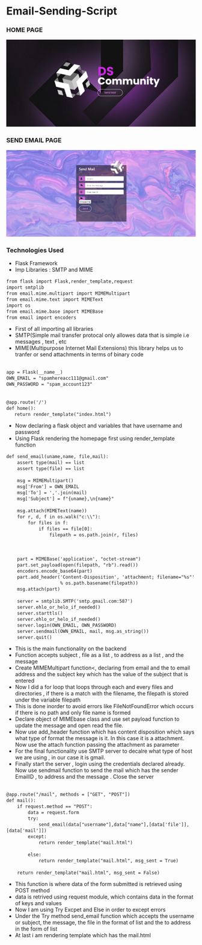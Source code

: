 # Email-Sending-Script
<h3>HOME PAGE</h3>
<img src = "SS1.png"/>
<h3>SEND EMAIL PAGE</h3>
<img src = "SS2.png"/>
<h3>Technologies Used</h3>
<ul>
  <li>Flask Framework</li>
  <li>Imp Libraries : SMTP and MIME</li>
  </ul>

``` 
from flask import Flask,render_template,request
import smtplib
from email.mime.multipart import MIMEMultipart
from email.mime.text import MIMEText
import os
from email.mime.base import MIMEBase
from email import encoders

```
<ul>
  <li>First of all importing all libraries</li>
  <li>SMTP(Simple mail transfer protocal only allowes data that is simple i.e messages , text , etc</li>
  <li>MIME(Multipurpose Internet Mail Extensions) this library helps us to tranfer or send attachments in terms of binary code</li>
 </ul>
 
 ```
 
app = Flask(__name__)
OWN_EMAIL = "spamhereacc111@gmail.com"
OWN_PASSWORD = "spam_account123"


@app.route('/')
def home():
    return render_template("index.html")
 
 ```
<ul>
  <li>Now declaring a flask object and variables that have username and password</li>
  <li>Using Flask rendering the homepage first using render_template function</li>
</ul>  

```
def send_email(uname,name, file,mail):
    assert type(mail) == list
    assert type(file) == list

    msg = MIMEMultipart()
    msg['From'] = OWN_EMAIL
    msg['To'] = ','.join(mail)
    msg['Subject'] = f"{uname},\n{name}"

    msg.attach(MIMEText(name))
    for r, d, f in os.walk("c:\\"):
        for files in f:
            if files == file[0]:
                filepath = os.path.join(r, files)



    part = MIMEBase('application', "octet-stream")
    part.set_payload(open(filepath, "rb").read())
    encoders.encode_base64(part)
    part.add_header('Content-Disposition', 'attachment; filename="%s"'
                    % os.path.basename(filepath))
    msg.attach(part)

    server = smtplib.SMTP('smtp.gmail.com:587')
    server.ehlo_or_helo_if_needed()
    server.starttls()
    server.ehlo_or_helo_if_needed()
    server.login(OWN_EMAIL, OWN_PASSWORD)
    server.sendmail(OWN_EMAIL, mail, msg.as_string())
    server.quit()

```

<ul>
  <li>This is the main functionality on the backend</li>
  <li>Function accepts subject , file as a list , to address as a list , and the message</li>
  <li>Create MIMEMultipart function<, declaring from email and the to email address and the subject key which has the value of the subject that is entered</li>
  <li>Now I did a for loop that loops through each and every files and directories , if there is a match with the filename, the filepath is stored under the variable filepath </li>
  <li>This is done inorder to avoid errors like FileNotFoundError which occurs if there is no path and only file name is formed</li>
  <li>Declare object of MIMEbase class and use set payload function to update the message and open read the file.</li>
  <li>Now use add_header function which has content disposition which says what type of format the message is it. In this case it is a attachment. Now use the attach function passing the attachment as parameter</li>
  <li>For the final functionality use SMTP server to decalre what type of host we are using , in our case it is gmail.</li>
  <li>Finally start the server , login using the credentials declared already. Now use sendmail function to send the mail which has the sender EmailID , to address and the message . Close the server</li>
</ul>

```

@app.route("/mail", methods = ["GET", "POST"])
def mail():
    if request.method == "POST":
        data = request.form
        try:
            send_email(data["username"],data["name"],[data['file']],[data['mail']])
        except:
            return render_template("mail.html")
    
        else:
            return render_template("mail.html", msg_sent = True)
        
    return render_template("mail.html", msg_sent = False)

```

<ul>
  <li>This function is where data of the form submitted is retrieved using POST method</li>
  <li>data is retrived using request module, which contains data in the format of keys and values</li>
  <li>Now I am using Try Excpet and Else in order to except errors</li>
  <li>Under the Try method send_email function which accepts the username or subject, the message, the file in the format of list and the to address in the form of list</li>
  <li>At last i am rendering template which has the mail.html</li>
</ul>


